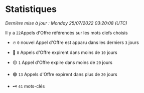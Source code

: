 # Statistiques


_Dernière mise à jour : Monday 25/07/2022 03:20:08 (UTC)_ 

Il y a `22`Appels d'Offre référencés sur les mots clefs choisis

- 🔥 `0` nouvel Appel d'Offre est apparu dans les derniers `3` jours
- 🔴  `8` Appels d'Offre expirent dans moins de `10` jours
- 🟡  `1` Appel d'Offre expire dans moins de `20` jours
- 🟢  `13` Appels d'Offre expirent dans plus de `20` jours

- 🗝 `41` mots-clés